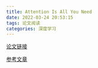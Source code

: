 ```yaml
---
title: Attention Is All You Need
date: 2022-03-24 20:53:15
tags: 论文阅读
categories: 深度学习
---
```




[论文链接](https://arxiv.org/abs/1706.03762)

[参考文章](https://luweikxy.gitbook.io/machine-learning-notes/self-attention-and-transformer)

